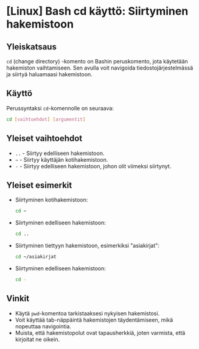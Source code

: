 # [Linux] Bash cd käyttö: Siirtyminen hakemistoon

## Yleiskatsaus
`cd` (change directory) -komento on Bashin peruskomento, jota käytetään hakemiston vaihtamiseen. Sen avulla voit navigoida tiedostojärjestelmässä ja siirtyä haluamaasi hakemistoon.

## Käyttö
Perussyntaksi `cd`-komennolle on seuraava:

```bash
cd [vaihtoehdot] [argumentit]
```

## Yleiset vaihtoehdot
- `..` - Siirtyy edelliseen hakemistoon.
- `~` - Siirtyy käyttäjän kotihakemistoon.
- `-` - Siirtyy edelliseen hakemistoon, johon olit viimeksi siirtynyt.

## Yleiset esimerkit
- Siirtyminen kotihakemistoon:
  ```bash
  cd ~
  ```

- Siirtyminen edelliseen hakemistoon:
  ```bash
  cd ..
  ```

- Siirtyminen tiettyyn hakemistoon, esimerkiksi "asiakirjat":
  ```bash
  cd ~/asiakirjat
  ```

- Siirtyminen edelliseen hakemistoon:
  ```bash
  cd -
  ```

## Vinkit
- Käytä `pwd`-komentoa tarkistaaksesi nykyisen hakemistosi.
- Voit käyttää tab-näppäintä hakemistojen täydentämiseen, mikä nopeuttaa navigointia.
- Muista, että hakemistopolut ovat tapausherkkiä, joten varmista, että kirjoitat ne oikein.